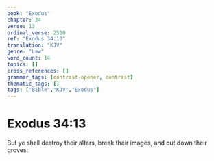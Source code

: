 ```yaml
---
book: "Exodus"
chapter: 34
verse: 13
ordinal_verse: 2510
ref: "Exodus 34:13"
translation: "KJV"
genre: "Law"
word_count: 14
topics: []
cross_references: []
grammar_tags: [contrast-opener, contrast]
thematic_tags: []
tags: ["Bible","KJV","Exodus"]
---
```


# Exodus 34:13

But ye shall destroy their altars, break their images, and cut down their groves:
